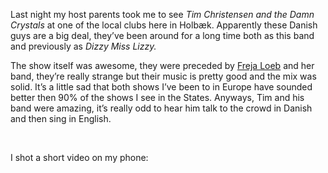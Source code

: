 <div class="kcite-section" kcite-section-id="43">
  <p>
    Last night my host parents took me to see <em>Tim Christensen and the Damn Crystals</em> at one of the local clubs here in Holbæk. Apparently these Danish guys are a big deal, they&#8217;ve been around for a long time both as this band and previously as <em>Dizzy Miss Lizzy. </em>
  </p>
  
  <p>
    The show itself was awesome, they were preceded by <a title="Freja Loeb" href="http://www.myspace.com/frejaloebofficial" target="_blank">Freja Loeb</a> and her band, they&#8217;re really strange but their music is pretty good and the mix was solid. It&#8217;s a little sad that both shows I&#8217;ve been to in Europe have sounded better then 90% of the shows I see in the States. Anyways, Tim and his band were amazing, it&#8217;s really odd to hear him talk to the crowd in Danish and then sing in English.
  </p>
  
  <p>
    &nbsp;
  </p>
  
  <p>
    I shot a short video on my phone:
  </p>
  
  <p>
  </p>
  
  <p>
    &nbsp;
  </p>
  
  <!-- kcite active, but no citations found -->
</div>

<!-- kcite-section 43 -->